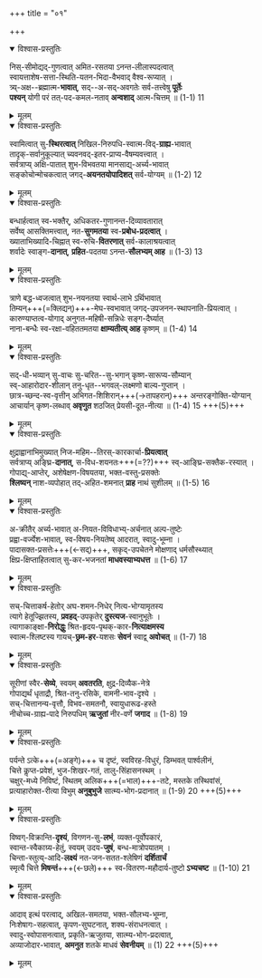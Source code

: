 +++
title = "०१"

+++

<details open><summary>विश्वास-प्रस्तुतिः</summary>

निस्-सीमोद्यद्-गुणत्वात् अमित-रसतया ऽनन्त-लीलास्पदत्वात्  
स्वायत्ताशेष-सत्ता-स्थिति-यतन-भिदा-वैभवाद् वैश्व-रूप्यात् ।  
त्र्य्-अक्ष--ब्रह्मात्म-**भावात्**, सद्--अ-सद्-अवगतेः सर्व-तत्त्वेषु **पूर्तेः**  
**पश्यन्** योगी परं तत्-पद-कमल-नताव् **अन्वशाद्** आत्म-चित्तम् ॥ (1-1) 11
</details>

<details><summary>मूलम्</summary>

निस्सीमोद्यद्गुणत्वात् अमितरसतया अनन्तलीलास्पदत्वात्  
स्वायत्ताशेषसत्तास्थितियतनभिदावैभवात् वैश्वरूप्यात् ।  
त्र्यक्षब्रह्मात्मभावात् सदसदवगतेः सर्वतत्त्वेषु पूर्तेः  
पश्यन् योगी परं तत्पदकमलनतावन्वशादात्मचित्तम् ॥ (1-1) 11
</details>



<details open><summary>विश्वास-प्रस्तुतिः</summary>

स्वामित्वात् सु-**स्थिरत्वात्** निखिल-निरुपधि-स्वात्म-विद्-**ग्राह्य**-भावात्  
तादृक्-सर्वानुकूल्यात् च्यवनवद्-इतर-प्राप्य-वैषम्यवत्त्वात् ।  
सर्वत्राप्य् अक्षि-पातात् शुभ-विभवतया मानसाद्य्-अर्च्य-भावात्  
सङ्कोचोन्मोचकत्वात् जगद्-**अयनतयोपादिशत्** सर्व-योग्यम् ॥ (1-2) 12
</details>

<details><summary>मूलम्</summary>

स्वामित्वात् सुस्थिरत्वात् निखिलनिरुपधिस्वात्मविद्ग्राह्यभावात्  
तादृक्सर्वानुकूल्यात् च्यवनवदितरप्राप्यवैषम्यवत्त्वात् ।  
सर्वत्राप्यक्षिपातात् शुभविभवतया मानसाद्यर्च्यभावात्  
सङ्कोचोन्मोचकत्वात् जगदयनतयोपादिशत् सर्वयोग्यम् ॥ (1-2) 12
</details>



<details open><summary>विश्वास-प्रस्तुतिः</summary>

बन्धार्हत्वात् स्व-भक्तैर्, अधिकतर-गुणानन्त-दिव्यावतारात्  
सर्वेष्व् आसक्तिमत्त्वात्, नत-**सुगमतया** स्व-**प्रबोध-प्रदत्वात्** ।  
ख्याताभिख्यादि-चिह्नात् स्व-रुचि-**वितरणात्** सर्व-कालाश्रयत्वात्  
शर्वादेः स्वाङ्ग-**दानात्**, **प्रहित**-पदतया ऽनन्त-**सौलभ्यम् आह** ॥ (1-3) 13
</details>

<details><summary>मूलम्</summary>

बन्धार्हत्वात् स्वभक्तैः अधिकतरगुणानन्तदिव्यावतारात्  
सर्वेष्वासक्तिमत्त्वात् नतसुगमतया स्वप्रबोधप्रदत्वात् ।  
ख्याताभिख्यादिचिह्नात् स्वरुचिवितरणात् सर्वकालाश्रयत्वात्  
शर्वादेः स्वाङ्गदानात् प्रहितपदतयाऽनन्तसौलभ्यमाह ॥ (1-3) 13
</details>



<details open><summary>विश्वास-प्रस्तुतिः</summary>

त्राणे बद्ध-ध्वजत्वात् शुभ-नयनतया स्वार्थ-लाभे ऽर्थिभावात्  
तिम्यन्+++(=क्लिद्यन्)+++-मेघ-स्वभावात् जगद्-उपजनन-स्थापनाति-प्रियत्वात् ।  
कारुण्याप्तत्व-योगाद् अनुगत-महिषी-सन्निधेः सङ्ग-दैर्घ्यात्  
नाना-बन्धैः स्व-रक्षा-वहिततमतया **क्षाम्यतीत्य् आह** कृष्णम् ॥ (1-4) 14
</details>

<details><summary>मूलम्</summary>

त्राणे बद्धध्वजत्वात् शुभनयनतया स्वार्थलाभेऽर्थिभावात्  
तिम्यन्मेघस्वभावात् जगदुपजननस्थापनातिप्रियत्वात् ।  
कारुण्याप्तत्वयोगात् अनुगतमहिषीसन्निधेः सङ्गदैर्घ्यात्  
नानाबन्धैः स्वरक्षावहिततमतया क्षाम्यतीत्याह कृष्णम् ॥ (1-4) 14
</details>



<details open><summary>विश्वास-प्रस्तुतिः</summary>

सद्-धी-भव्यान् सु-वाचः सु-चरित--सु-भगान् कृष्ण-सारूप्य-सौम्यान्  
स्व्-आहारोदार-शीलान् तनु-धृत--भगवल्-लक्ष्मणो बाल्य-गुप्तान् ।  
छात्र-च्छन्द-स्व-वृत्तीन् अभिगत-शिशिरान्+++(→तापहरान्)+++ अन्तरङ्गोक्ति-योग्यान्  
आचार्यान् कृष्ण-लब्धाव् **अवृणुत** शठजित् प्रेयसी-दूत-नीत्या ॥ (1-4) 15 +++(5)+++
</details>

<details><summary>मूलम्</summary>

सद्धीभव्यान् सुवाचः सुचरितसुभगान् कृष्णसारूप्यसौम्यान्  
स्वाहारोदारशीलान् तनुधृतभगवल्लक्ष्मणो बाल्यगुप्तान् ।  
छात्रच्छन्दस्ववृत्तीन् अभिगतशिशिरान् अन्तरङ्गोक्तियोग्यान्  
आचार्यान् कृष्णलब्धाववृणुत शठजित् प्रेयसीदूतनीत्या ॥ (1-4) 15
</details>



<details open><summary>विश्वास-प्रस्तुतिः</summary>

क्षुद्राह्वानाभिमुख्यात् निज-महिम--तिरस्-कारकार्चा-**प्रियत्वात्**  
सर्वत्राप्य् अङ्घ्रि-**दानात्**, स-विध-शयनतः+++(=??)+++ स्व्-आङ्घ्रि-सक्तैक-रस्यात् ।  
गोपाद्य्-आप्तेर्, अशेषेक्षण-विषयतया, भक्त-वस्तु-प्रसक्तेः  
**श्लिष्यन्** नाश-व्यपोहात् तद्-अहित-शमनात् **प्राह** नाथं सुशीलम् ॥ (1-5) 16
</details>

<details><summary>मूलम्</summary>

क्षुद्राह्वानाभिमुख्यात् निजमहिमतिरस्कारकार्चाप्रियत्वात्  
सर्वत्राप्यङ्घ्रिदानात् सविधशयनतः स्वाङ्घ्रिसक्तैकरस्यात् ।  
गोपाद्याप्तेः अशेषेक्षणविषयतया भक्तवस्तुप्रसक्तेः  
श्लिष्यन्नाशव्यपोहात् तदहितशमनात् प्राह नाथं सुशीलम् ॥ (1-5) 16
</details>

<details open><summary>विश्वास-प्रस्तुतिः</summary>

अ-क्रीतैर् अर्च्य-भावात् अ-नियत-विविधाभ्य्-अर्चनात् अल्प-तुष्टेः  
प्रह्वा-वर्ज्येश-भावात्, स्व-विषय-नियतेष्व् आदरात्, स्वादु-भूम्ना ।  
पादासक्त-प्रसत्तेः+++(←सद्)+++, सकृद्-उपचेतने मोक्षणाद् धर्मसौस्थ्यात्  
क्षिप्र-क्षिप्ताहितत्वात् सु-कर-भजनतां **माधवस्याभ्यधत्त** ॥ (1-6) 17
</details>

<details><summary>मूलम्</summary>

अक्रीतैरर्च्यभावात् अनियतविविधाभ्यर्चनात् अल्पतुष्टेः  
प्रह्वावर्ज्येशभावात् स्वविषयनियतेष्वादरात् स्वादुभूम्ना ।  
पादासक्तप्रसत्तेः सकृदुपचेतने मोक्षणात् धर्मसौस्थ्यात्  
क्षिप्रक्षिप्ताहितत्वात् सुकरभजनतां माधवस्याभ्यधत्त ॥ (1-6) 17
</details>



<details open><summary>विश्वास-प्रस्तुतिः</summary>

सच्-चित्ताकर्ष-हेतोर् अघ-शमन-निधेर् नित्य-भोग्यामृतस्य  
त्यागे हेतूज्झितस्य, **प्रवहद्**-उपकृतेर् **दुस्त्यज**-स्वानुभूतेः ।  
त्यागाकाङ्क्षा-**निरोद्धुः** श्रित-हृदय-पृथक्-कार-**नित्याक्षमस्य**  
स्वात्म-श्लिष्टस्य गायच्-**छ्रम-हर**-यशसः **सेवनं** स्वाद्व् **अवोचत्** ॥ (1-7) 18
</details>

<details><summary>मूलम्</summary>

सच्चित्ताकर्षहेतोरघशमननिधेर्नित्यभोग्यामृतस्य  
त्यागे हेतूज्झितस्य प्रवहदुपकृतेर्दुस्त्यजस्वानुभूतेः ।  
त्यागाकाङ्क्षानिरोद्धुः श्रितहृदयपृथक्कारनित्याक्षमस्य  
स्वात्मश्लिष्टस्य गायच्छ्रमहरयशसः सेवनं स्वाद्ववोचत् ॥ (1-7) 18
</details>



<details open><summary>विश्वास-प्रस्तुतिः</summary>

सूरीणां स्वैर-**सेव्ये**, स्वयम् **अवतरति**, क्षुद्र-दिव्यैक-नेत्रे  
गोपाद्यर्थं धृताद्रौ, श्रित-तनु-रसिके, वामनी-भाव-दृश्ये ।  
सच्-चित्तानन्य-वृत्तौ, विभव-समतनौ, स्वायुधारूढ-हस्ते  
नीचोच्च-ग्राह्य-पादे निरुपधिम् **ऋजुतां** नीर-वर्णे **जगाद** ॥ (1-8) 19
</details>

<details><summary>मूलम्</summary>

सूरीणां स्वैरसेव्ये स्वयमवतरति क्षुद्रदिव्यैकनेत्रे  
गोपाद्यर्थं धृताद्रौ श्रिततनुरसिके वामनीभावदृश्ये ।  
सच्चित्तानन्यवृत्तौ विभवसमतनौ स्वायुधारूढहस्ते  
नीचोच्चग्राह्यपादे निरुपधिमृजुतां नीरवर्णे जगाद ॥ (1-8) 19
</details>



<details open><summary>विश्वास-प्रस्तुतिः</summary>

पर्यन्ते ऽत्के+++(=अङ्गे)+++ च दृष्टं, स्वविरह-विधुरं, डिम्भवत् पार्श्वलीनं,  
चित्ते कॢप्त-प्रवेशं, भुज-शिखर-गतं, तालु-सिंहासनस्थम् ।  
चक्षुर्-मध्ये निविष्टं, स्थितम् अलिक+++(=भाल)+++-तटे, मस्तके तस्थिवांसं,  
प्रत्याहारोक्त-रीत्या विभुम् **अनुबुभुजे** सात्म्य-भोग-प्रदानात् ॥ (1-9) 20 +++(5)+++
</details>

<details><summary>मूलम्</summary>

पर्यन्तेऽत्के च दृष्टं स्वविरहविधुरं डिम्भवत्पार्श्वलीनं  
चित्ते कॢप्तप्रवेशं भुजशिखरगतं तालुसिंहासनस्थम् ।  
चक्षुर्मध्ये निविष्टं स्थितमलिकतटे मस्तके तस्थिवांसं  
प्रत्याहारोक्तरीत्या विभुमनुबुभुजे सात्म्यभोगप्रदानात् ॥ (1-9) 20
</details>



<details open><summary>विश्वास-प्रस्तुतिः</summary>

विष्वग्-विक्रान्ति-**दृश्यं**, विगणन-सु-**लभं**, व्यक्त-पूर्वोपकारं,  
स्वान्त-स्वैकाग्र्य-हेतुं, स्वयम् उदय-**जुषं**, बन्ध-मात्रोपयातम् ।  
चिन्ता-स्तुत्य्-आदि-**लक्ष्यं** नत-जन-सतत-श्लेषिणं **दर्शितार्चं**  
स्मृत्यै चित्ते **मिषन्तं**+++(←छले)+++ स्व-वितरण-महौदार्य-तुष्टो **ऽभ्यचष्ट** ॥ (1-10) 21
</details>

<details><summary>मूलम्</summary>

विष्वग्विक्रान्तिदृश्यं विगणनसुलभं व्यक्तपूर्वोपकारं  
स्वान्तस्वैकाग्र्यहेतुं स्वयमुदयजुषं बन्धमात्रोपयातम् ।  
चिन्तास्तुत्यादिलक्ष्यं नतजनसततश्लेषिणं दर्शितार्चं  
स्मृत्यै चित्ते मिषन्तं स्ववितरणमहौदार्यतुष्टोऽभ्यचष्ट ॥ (1-10) 21
</details>



<details open><summary>विश्वास-प्रस्तुतिः</summary>

आदाव् इत्थं परत्वाद्, अखिल-समतया, भक्त-सौलभ्य-भूम्ना,  
निःशेषागः-सहत्वात्, कृपण-सुघटनात्, शक्य-संराधनत्वात् ।  
स्वादु-स्वोपासनत्वात्, प्रकृति-ऋजुतया, सात्म्य-भोग-प्रदत्वात्,  
अव्याजोदार-भावात्, **अमनुत** शतके माधवं **सेवनीयम्** ॥ (1) 22 +++(5)+++
</details>

<details><summary>मूलम्</summary>

आदावित्थं परत्वादखिलसमतया भक्तसौलभ्यभूम्ना  
निःशेषागःसहत्वात् कृपणसुघटनात् शक्यसंराधनत्वात् ।  
स्वादु स्वोपासनत्वात् प्रकृतिऋजुतया सात्म्यभोगप्रदत्वात्  
अव्याजोदारभावात् अमनुत शतके माधवं सेवनीयम् ॥ (1) 22
</details>
